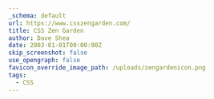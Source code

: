 ```yaml
---
_schema: default
url: https://www.csszengarden.com/
title: CSS Zen Garden
author: Dave Shea
date: 2003-01-01T00:00:00Z
skip_screenshot: false
use_opengraph: false
favicon_override_image_path: /uploads/zengardenicon.png
tags:
  - CSS
---
```

